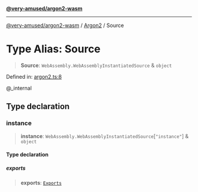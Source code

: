 [**@very-amused/argon2-wasm**](../../../README.md)

***

[@very-amused/argon2-wasm](../../../globals.md) / [Argon2](../README.md) / Source

# Type Alias: Source

> **Source**: `WebAssembly.WebAssemblyInstantiatedSource` & `object`

Defined in: [argon2.ts:8](https://github.com/very-amused/argon2-wasm/blob/47b257a3b6005a78b5ab5522815ee0b1322dd8a6/src/argon2.ts#L8)

@_internal

## Type declaration

### instance

> **instance**: `WebAssembly.WebAssemblyInstantiatedSource`\[`"instance"`\] & `object`

#### Type declaration

##### exports

> **exports**: [`Exports`](Exports.md)
